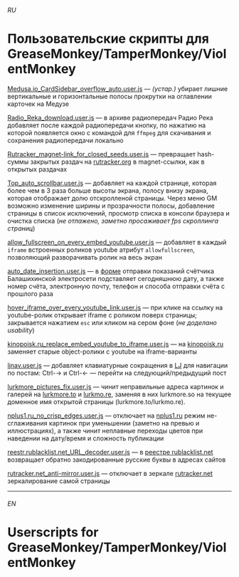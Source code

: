 ###### RU
# Пользовательские скрипты для GreaseMonkey/TamperMonkey/ViolentMonkey

[Medusa.io_CardSidebar_overflow_auto.user.js](Medusa.io_CardSidebar_overflow_auto.user.js) — *(устар.)* убирает лишние вертикальные и горизонтальные полосы прокрутки на оглавлении карточек на Медузе

[Radio_Reka_download.user.js](Radio_Reka_download.user.js) — в архиве радиопередач Радио Река добавляет после каждой радиопередачи кнопку, по нажатию на которой появляется окно с командой для `ffmpeg` для скачивания и сохранения радиопередачи локально

[Rutracker_magnet-link_for_closed_seeds.user.js](Rutracker_magnet-link_for_closed_seeds.user.js) — превращает hash-суммы закрытых раздач на [rutracker.org](https://rutracker.org) в magnet-ссылки, как в открытых раздачах

[Top_auto_scrollbar.user.js](Top_auto_scrollbar.user.js) — добавляет на каждой странице, которая более чем в 3 раза больше высоты экрана, полосу внизу экрана, которая отображает долю отскролленой страницы. Через меню GM возможно изменение ширины и прозрачности полосы, добавление страницы в список исключений, просмотр списка в консоли браузера и очистка списка (*не отлажено, заметно просаживает fps скроллинга страниц*)

[allow_fullscreen_on_every_embed_youtube.user.js](allow_fullscreen_on_every_embed_youtube.user.js) — добавляет в каждый `iframe` встроенных роликов youtube атрибут `allowfullscreen`, позволяющий разворачивать ролик на весь экран

[auto_date_insertion.user.js](auto_date_insertion.user.js) — в [форме](http://belssb.ru/individuals/pokaz/) отправки показаний счётчика Балашихинской электросети подставляет сегодняшнюю дату, а также номер счёта, электронную почту, телефон и способа отправки счёта с прошлого раза

[hover_iframe_over_every_youtube_link.user.js](hover_iframe_over_every_youtube_link.user.js) — при клике на ссылку на youtube-ролик открывает iframe с роликом поверх страницы; закрывается нажатием `esc` или кликом на сером фоне (*не доделано usability*)

[kinopoisk.ru_replace_embed_youtube_to_iframe.user.js](kinopoisk.ru_replace_embed_youtube_to_iframe.user.js) — на [kinopoisk.ru](https://kinopoisk.ru) заменяет старые object-ролики с youtube на iframe-варианты

[ljnav.user.js](ljnav.user.js) — добавляет клавиатурные сокращения в [LJ](https://livejournal.com) для навигации по постам: Ctrl-→ и Ctrl-← — перейти на следующий/предыдущий пост

[lurkmore_pictures_fix.user.js](lurkmore_pictures_fix.user.js) — чинит неправильные адреса картинок и галерей на [lurkmore.to](https://lurkmore.to) и [lurkmo.re](https://lurkmo.re), заменяя в них lurkmore.so на текущее доменное имя открытой страницы (lurkmore.to/lurkmo.re).

[nplus1.ru_no_crisp_edges.user.js](nplus1.ru_no_crisp_edges.user.js) — отключает на [nplus1.ru](https://nplus1.ru) режим не-сглаживания картинок при уменьшении (заметно на превью и иллюстрациях), а также чинит неплавные переходы цветов при наведении на дату/время и сложность публикации

[reestr.rublacklist.net_URL_decoder.user.js](reestr.rublacklist.net_URL_decoder.user.js) — в [реестре rublacklist.net](https://reestr.rublacklist.net) возвращает обратно закодированные русские буквы в адресах сайтов

[rutracker.net_anti-mirror.user.js](rutracker.net_anti-mirror.user.js) — отключает в зеркале [rutracker.net](https://rutracker.net) зеркалирование самой страницы

---

###### EN
# Userscripts for GreaseMonkey/TamperMonkey/ViolentMonkey
